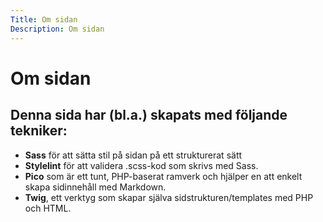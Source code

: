 ```yaml
---
Title: Om sidan
Description: Om sidan
---
```


Om sidan
==========================

Denna sida har (bl.a.) skapats med följande tekniker:
-------------
- **Sass** för att sätta stil på sidan på ett strukturerat sätt
- **Stylelint** för att validera .scss-kod som skrivs med Sass.
- **Pico** som är ett tunt, PHP-baserat ramverk och hjälper en att enkelt skapa sidinnehåll med Markdown.
- **Twig**, ett verktyg som skapar själva sidstrukturen/templates med PHP och HTML.
